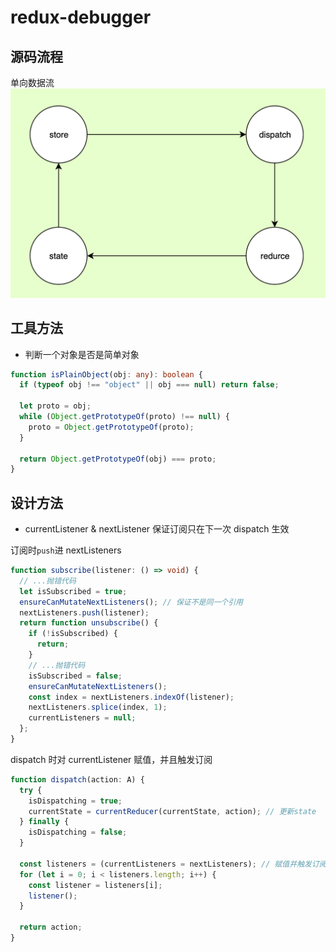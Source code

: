 # redux-debugger

## 源码流程

单向数据流
![流程](imgs/process.png)

## 工具方法

- 判断一个对象是否是简单对象

```ts
function isPlainObject(obj: any): boolean {
  if (typeof obj !== "object" || obj === null) return false;

  let proto = obj;
  while (Object.getPrototypeOf(proto) !== null) {
    proto = Object.getPrototypeOf(proto);
  }

  return Object.getPrototypeOf(obj) === proto;
}
```

## 设计方法

- currentListener & nextListener 保证订阅只在下一次 dispatch 生效

订阅时`push`进 nextListeners

```ts
function subscribe(listener: () => void) {
  // ...抛错代码
  let isSubscribed = true;
  ensureCanMutateNextListeners(); // 保证不是同一个引用
  nextListeners.push(listener);
  return function unsubscribe() {
    if (!isSubscribed) {
      return;
    }
    // ...抛错代码
    isSubscribed = false;
    ensureCanMutateNextListeners();
    const index = nextListeners.indexOf(listener);
    nextListeners.splice(index, 1);
    currentListeners = null;
  };
}
```

dispatch 时对 currentListener 赋值，并且触发订阅

```ts
function dispatch(action: A) {
  try {
    isDispatching = true;
    currentState = currentReducer(currentState, action); // 更新state
  } finally {
    isDispatching = false;
  }

  const listeners = (currentListeners = nextListeners); // 赋值并触发订阅
  for (let i = 0; i < listeners.length; i++) {
    const listener = listeners[i];
    listener();
  }

  return action;
}
```
